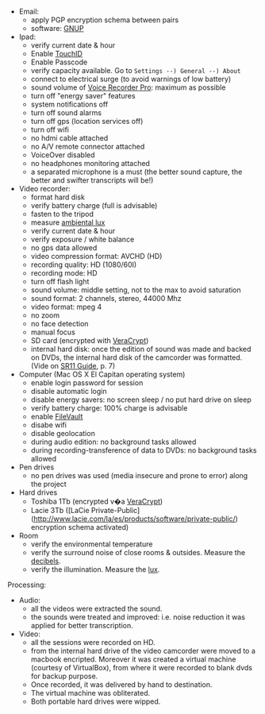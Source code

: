 + Email:
    * apply PGP encryption schema between pairs
	* software: [GNUP](https://www.gnupg.org/software/index.html)
+ Ipad:
    * verify current date & hour
	* Enable [TouchID](https://support.apple.com/en-us/HT204587)
	* Enable Passcode
	* verify capacity available. Go to `Settings --) General --) About`
	* connect to electrical surge (to avoid warnings of low battery)
	* sound volume of [Voice Recorder Pro](https://itunes.apple.com/ar/app/voice-record-pro/id546983235?mt=8): maximum as possible
	* turn off "energy saver" features
	* system notifications off
	* turn off sound alarms
	* turn off gps (location services off)
	* turn off wifi
	* no hdmi cable attached
	* no A/V remote connector attached
	* VoiceOver disabled
	* no headphones monitoring attached
	* a separated microphone is a must (the better sound capture, the better and swifter transcripts will be!)
+ Video recorder:
    * format hard disk
	* verify battery charge (full is advisable)
    * fasten to the tripod
	* measure [ambiental lux](https://itunes.apple.com/es/app/light-meter-lux-measurement-tool/id642285909?mt=8)
    * verify current date & hour
	* verify exposure / white balance
	* no gps data allowed
	* video compression format: AVCHD (HD)
	* recording quality: HD (1080/60I)
	* recording mode: HD
	* turn off flash light
    * sound volume: middle setting, not to the max to avoid saturation
	* sound format: 2 channels, stereo, 44000 Mhz
	* video format: mpeg 4
	* no zoom
	* no face detection
	* manual focus
	* SD card (encrypted with [VeraCrypt](https://veracrypt.codeplex.com/))
    * internal hard disk: once the edition of sound was made and backed on DVDs, the internal hard disk of the camcorder was formatted. (Vide on [SR11 Guide](https://bitbucket.org/imhicihu/focus-group-2016/downloads/sr11guide.pdf), p. 7)
+ Computer (Mac OS X El Capitan operating system)
    * enable login password for session
	* disable automatic login
	* disable energy savers: no screen sleep / no put hard drive on sleep
	* verify battery charge: 100% charge is advisable
	* enable [FileVault](https://support.apple.com/en-us/HT204837)
	* disabe wifi
	* disable geolocation 
	* during audio edition: no background tasks allowed
	* during recording-transference of data to DVDs: no background tasks allowed
+ Pen drives
    * no pen drives was used (media insecure and prone to error) along the project
+ Hard drives
    * Toshiba 1Tb (encrypted v�a [VeraCrypt](https://veracrypt.codeplex.com/))
    * Lacie 3Tb ([LaCie Private-Public] (http://www.lacie.com/la/es/products/software/private-public/) encryption schema activated) 
+ Room 
    * verify the environmental temperature
	* verify the surround noise of close rooms & outsides. Measure the [decibels](https://bitbucket.org/imhicihu/focus-group-2016/issues/12/workflow-software-involved).
	* verify the illumination. Measure the [lux](https://bitbucket.org/imhicihu/focus-group-2016/issues/12/workflow-software-involved).
	
Processing:
+ Audio:
    * all the videos were extracted the sound. 
	* the sounds were treated and improved: i.e. noise reduction it was applied for better transcription.
+ Video:
    * all the sessions were recorded on HD.
	* from the internal hard drive of the video camcorder were moved to a macbook encripted. Moreover it was created a virtual machine (courtesy of VirtualBox), from where it were recorded to blank dvds for backup purpose.
	* Once recorded, it was delivered by hand to destination. 
	* The virtual machine was obliterated. 
	* Both portable hard drives were wipped.
	